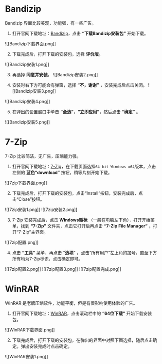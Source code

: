 # Bandizip

Bandizip 界面比较美观，功能强，有一些广告。

1. 打开官网下载地址：[Bandizip](https://www.bandisoft.com/bandizip/)，点击 **“下载Bandizip安装包”** 开始下载。

![[Bandizip下载界面.png]]

2. 下载完成后，打开下载的安装包，选择 **评价版**。

![[Bandizip安装1.png]]

3. 再选择 **同意并安装**。
![[Bandizip安装2.png]]

4. 安装时右下方可能会有弹窗，选择 **“不，谢谢”** ，安装完成后点击关闭。
![[Bandizip安装3.png]]

![[Bandizip安装4.png]]

5. 在弹出的设置窗口中单击 **“全选”**，**“立即应用”**，然后点击 **“确定”** 。

![[Bandizip安装5.png]]

# 7-Zip

7-Zip 比较简洁，无广告，压缩能力强。

1. 打开官网下载地址：[7-Zip](https://www.7-zip.org/download.html)，在下载页面选择`64-bit Windows x64`版本，点击左侧的 **蓝色“download”** 按钮，稍等片刻开始下载。

![[7zip下载界面.png]]

2. 下载完成后，打开下载的安装包，点击“Install”按钮，安装完成后，点击“Close”按钮。

![[7zip安装1.png]]
![[7zip安装2.png]]

3. 7-Zip 安装完成后，点击 **Windows徽标** （一般在电脑左下角），打开开始菜单，找到 **“7-Zip”** 文件夹，点击它打开后再点击 **“7-Zip File Manager”** ，打开“7-Zip”主界面。

![[7zip配置.png]]

4. 点击 **“工具”** 菜单，再点击 “**选项**” ，点击“所有用户”左上角的加号，直至下方所有均为7-Zip标识，点击确定即可。

![[7zip配置2.png]]
![[7zip配置3.png]]
![[7zip配置完成.png]]

# WinRAR

WinRAR 是老牌压缩软件，功能平衡，但是有很影响使用体验的广告。

1. 打开官网下载地址：[WinRAR](https://www.winrar.com.cn/)，点击滚动栏中的 **“64位下载”** 开始下载安装包。

![[WinRAR下载界面.png]]

2. 下载完成后，打开下载的安装包，在弹出的界面中对照下图选择，随后点击确定。弹出安装完成时点击确定。

![[WinRAR安装1.png]]
